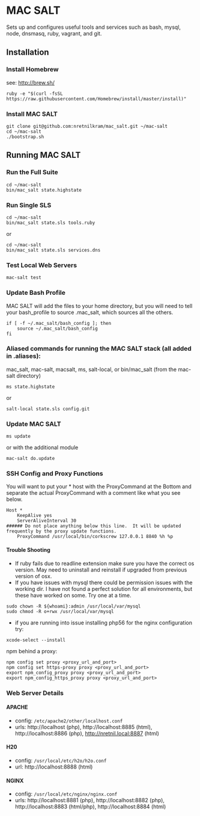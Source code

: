 # MAC SALT

Sets up and configures useful tools and services such as bash, mysql, node, dnsmasq, ruby, vagrant, and git.

## Installation


### Install Homebrew

see: http://brew.sh/

```
ruby -e "$(curl -fsSL https://raw.githubusercontent.com/Homebrew/install/master/install)"
```


### Install MAC SALT

```
git clone git@github.com:nretnilkram/mac_salt.git ~/mac-salt
cd ~/mac-salt
./bootstrap.sh
```


## Running MAC SALT

### Run the Full Suite

```
cd ~/mac-salt
bin/mac_salt state.highstate
```


### Run Single SLS

```
cd ~/mac-salt
bin/mac_salt state.sls tools.ruby
```
or

```
cd ~/mac-salt
bin/mac_salt state.sls services.dns
```


### Test Local Web Servers

```
mac-salt test
```


### Update Bash Profile

MAC SALT will add the files to your home directory, but you will need to tell your bash_profile to source .mac_salt, which sources all the others.

```
if [ -f ~/.mac_salt/bash_config ]; then
	source ~/.mac_salt/bash_config
fi
```


### Aliased commands for running the MAC SALT stack (all added in .aliases):

mac_salt, mac-salt, macsalt, ms, salt-local, or bin/mac_salt (from the mac-salt directory)

```
ms state.highstate
```
or
```
salt-local state.sls config.git
```


### Update MAC SALT

```
ms update
```
or with the additional module
```
mac-salt do.update
```


### SSH Config and Proxy Functions

You will want to put your * host with the ProxyCommand at the Bottom and separate the actual ProxyCommand with a comment like what you see below.

```
Host *
	KeepAlive yes
	ServerAliveInterval 30
###### Do not place anything below this line.  It will be updated frequently by the proxy update functions.
	ProxyCommand /usr/local/bin/corkscrew 127.0.0.1 8840 %h %p
```


#### Trouble Shooting
* If ruby fails due to readline extension make sure you have the correct os version. May need to uninstall and reinstall if upgraded from previous version of osx.
* If you have issues with mysql there could be permission issues with the working dir. I have not found a perfect solution for all environments, but these have worked on some.  Try one at a time.
```
sudo chown -R ${whoami}:admin /usr/local/var/mysql
sudo chmod -R o+rwx /usr/local/var/mysql
```

* if you are running into issue installing php56 for the nginx configuration try:
```
xcode-select --install
```

npm behind a proxy:
```
npm config set proxy <proxy_url_and_port>
npm config set https-proxy proxy <proxy_url_and_port>
export npm_config_proxy proxy <proxy_url_and_port>
export npm_config_https_proxy proxy <proxy_url_and_port>
```

### Web Server Details

#### APACHE
* config: `/etc/apache2/other/localhost.conf`
* urls: http://localhost (php), http://localhost:8885 (html), http://localhost:8886 (php), http://nretnil.local:8887 (html)

#### H20
* config: `/usr/local/etc/h2o/h2o.conf`
* url: http://localhost:8888 (html)

#### NGINX
* config: `/usr/local/etc/nginx/nginx.conf`
* urls: http://localhost:8881 (php), http://localhost:8882 (php), http://localhost:8883 (html/php), http://localhost:8884 (html)
